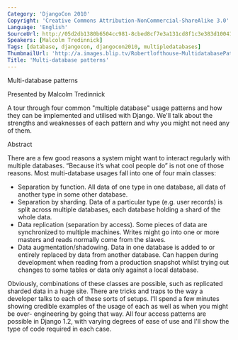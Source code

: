```yaml
---
Category: 'DjangoCon 2010'
Copyright: 'Creative Commons Attribution-NonCommercial-ShareAlike 3.0'
Language: 'English'
SourceUrl: http://05d2db1380b6504cc981-8cbed8cf7e3a131cd8f1c3e383d10041.r93.cf2.rackcdn.com/djangocon-2010/38_multi-database-patterns.flv
Speakers: [Malcolm Tredinnick]
Tags: [database, djangocon, djangocon2010, multipledatabases]
ThumbnailUrl: 'http://a.images.blip.tv/Robertlofthouse-MultidatabasePatterns241.png'
Title: 'Multi-database patterns'
---
```

Multi-database patterns

Presented by Malcolm Tredinnick

A tour through four common "multiple database" usage patterns and how they can
be implemented and utilised with Django. We'll talk about the strengths and
weaknesses of each pattern and why you might not need any of them.

Abstract

There are a few good reasons a system might want to interact regularly with
multiple databases. “Because it’s what cool people do” is not one of those
reasons. Most multi-database usages fall into one of four main classes:

  * Separation by function. All data of one type in one database, all data of another type in some other database. 
  * Separation by sharding. Data of a particular type (e.g. user records) is split across multiple databases, each database holding a shard of the whole data. 
  * Data replication (separation by access). Some pieces of data are synchronized to multiple machines. Writes might go into one or more masters and reads normally come from the slaves. 
  * Data augmentation/shadowing. Data in one database is added to or entirely replaced by data from another database. Can happen during development when reading from a production snapshot whilst trying out changes to some tables or data only against a local database. 

Obviously, combinations of these classes are possible, such as replicated
sharded data in a huge site. There are tricks and traps to the way a developer
talks to each of these sorts of setups. I'll spend a few minutes showing
credible examples of the usage of each as well as when you might be over-
engineering by going that way. All four access patterns are possible in Django
1.2, with varying degrees of ease of use and I'll show the type of code
required in each case.

